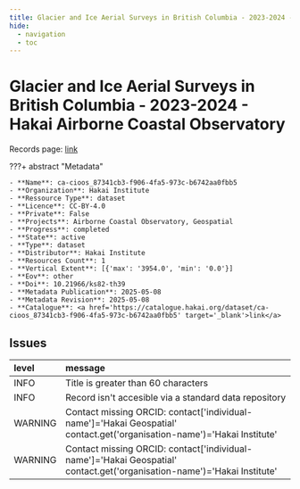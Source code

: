 ```yaml
---
title: Glacier and Ice Aerial Surveys in British Columbia - 2023-2024 - Hakai Airborne Coastal Observatory
hide:
  - navigation
  - toc
---
```


# Glacier and Ice Aerial Surveys in British Columbia - 2023-2024 - Hakai Airborne Coastal Observatory

Records page: <a href='https://catalogue.hakai.org/dataset/ca-cioos_87341cb3-f906-4fa5-973c-b6742aa0fbb5' target='_blank'>link</a>

???+ abstract "Metadata"

    - **Name**: ca-cioos_87341cb3-f906-4fa5-973c-b6742aa0fbb5 
    - **Organization**: Hakai Institute 
    - **Ressource Type**: dataset 
    - **Licence**: CC-BY-4.0 
    - **Private**: False 
    - **Projects**: Airborne Coastal Observatory, Geospatial 
    - **Progress**: completed 
    - **State**: active 
    - **Type**: dataset 
    - **Distributor**: Hakai Institute 
    - **Resources Count**: 1 
    - **Vertical Extent**: [{'max': '3954.0', 'min': '0.0'}] 
    - **Eov**: other 
    - **Doi**: 10.21966/ks82-th39 
    - **Metadata Publication**: 2025-05-08 
    - **Metadata Revision**: 2025-05-08 
    - **Catalogue**: <a href='https://catalogue.hakai.org/dataset/ca-cioos_87341cb3-f906-4fa5-973c-b6742aa0fbb5' target='_blank'>link</a> 

<div id='map'></div>




## Issues
| level   | message                                                                                                                 |
|:--------|:------------------------------------------------------------------------------------------------------------------------|
| INFO    | Title is greater than 60 characters                                                                                     |
| INFO    | Record isn't accesible via a standard data repository                                                                   |
| WARNING | Contact missing ORCID: contact['individual-name']='Hakai Geospatial' contact.get('organisation-name')='Hakai Institute' |
| WARNING | Contact missing ORCID: contact['individual-name']='Hakai Geospatial' contact.get('organisation-name')='Hakai Institute' |


<script>
   document.addEventListener("DOMContentLoaded", function() {
    var map = L.map('map').setView([51.505, -125.09], 5);
    L.tileLayer('https://tile.openstreetmap.org/{z}/{x}/{y}.png', {
        maxZoom: 19,
        attribution: '&copy; <a href="http://www.openstreetmap.org/copyright">OpenStreetMap</a>'
    }).addTo(map);
    var geojsonFeature = {
        "type": "Feature",
        "properties": {
            "name" : "Glacier and Ice Aerial Surveys in British Columbia - 2023-2024 - Hakai Airborne Coastal Observatory"
        },
        "geometry": {'type': 'Polygon', 'coordinates': [[[-128.9, 48.81], [-115.2, 48.81], [-115.2, 54.38], [-128.9, 54.38], [-128.9, 48.81]]]}
    }
    L.geoJSON(geojsonFeature).addTo(map);
   })
</script>